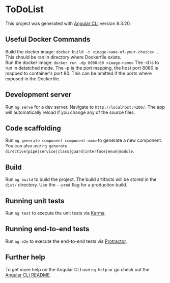 # ToDoList

This project was generated with [Angular CLI](https://github.com/angular/angular-cli) version 8.3.20.

## Useful Docker Commands
Build the docker image: `docker build -t <image-name-of-your-choice> .` This should be ran in directory where Dockerfile exists. <br/> Run the docker image: `docker run -dp 8080:80 <image-name>` The -d is to run in detatched mode. The -p is the port mapping, the host port 8080 is mapped to container's port 80. This can be omitted if the ports where exposed in the Dockerfile.


## Development server

Run `ng serve` for a dev server. Navigate to `http://localhost:4200/`. The app will automatically reload if you change any of the source files.

## Code scaffolding

Run `ng generate component component-name` to generate a new component. You can also use `ng generate directive|pipe|service|class|guard|interface|enum|module`.

## Build

Run `ng build` to build the project. The build artifacts will be stored in the `dist/` directory. Use the `--prod` flag for a production build.

## Running unit tests

Run `ng test` to execute the unit tests via [Karma](https://karma-runner.github.io).

## Running end-to-end tests

Run `ng e2e` to execute the end-to-end tests via [Protractor](http://www.protractortest.org/).

## Further help

To get more help on the Angular CLI use `ng help` or go check out the [Angular CLI README](https://github.com/angular/angular-cli/blob/master/README.md).
